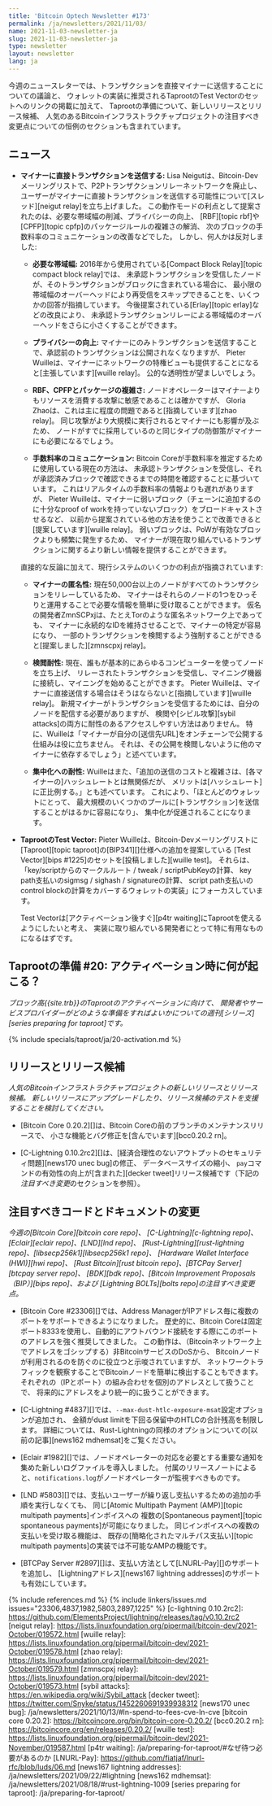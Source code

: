```yaml
---
title: 'Bitcoin Optech Newsletter #173'
permalink: /ja/newsletters/2021/11/03/
name: 2021-11-03-newsletter-ja
slug: 2021-11-03-newsletter-ja
type: newsletter
layout: newsletter
lang: ja
---
```

今週のニュースレターでは、トランザクションを直接マイナーに送信することについての議論と、
ウォレットの実装に推奨されるTaprootのTest Vectorのセットへのリンクの掲載に加えて、
Taprootの準備について、新しいリリースとリリース候補、
人気のあるBitcoinインフラストラクチャプロジェクトの注目すべき変更点についての恒例のセクションも含まれています。

## ニュース

- **<!--submitting-transactions-directly-to-miners-->マイナーに直接トランザクションを送信する:**
  Lisa Neigutは、Bitcoin-Devメーリングリストで、P2Pトランザクションリレーネットワークを廃止し、
  ユーザーがマイナーに直接トランザクションを送信する可能性について[スレッド][neigut relay]を立ち上げました。
  この動作モードの利点として提案されたのは、必要な帯域幅の削減、プライバシーの向上、
  [RBF][topic rbf]や[CPFP][topic cpfp]のパッケージルールの複雑さの解消、
  次のブロックの手数料率のコミュニケーションの改善などでした。
  しかし、何人かは反対しました:

  - **<!--bandwidth-requirements-->必要な帯域幅:**
    2016年から使用されている[Compact Block Relay][topic compact block relay]では、
    未承認トランザクションを受信したノードが、そのトランザクションがブロックに含まれている場合に、
    最小限の帯域幅のオーバーヘッドにより再受信をスキップできることを、いくつかの回答が指摘しています。
    今後提案されている[Erlay][topic erlay]などの改良により、
    未承認トランザクションリレーによる帯域幅のオーバーヘッドをさらに小さくすることができます。

  - **<!--improved-privacy-->プライバシーの向上:**
    マイナーにのみトランザクションを送信することで、承認前のトランザクションは公開されなくなりますが、
    Pieter Wuilleは、マイナーにネットワークの特権ビューも提供することになると[主張しています][wuille relay]。
    公的な透明性が望ましいでしょう。

  - **<!--rbf-cpfp-and-package-complexity-->RBF、CPFPとパッケージの複雑さ:**
    ノードオペレーターはマイナーよりもリソースを消費する攻撃に敏感であることは確かですが、
    Gloria Zhaoは、これは主に程度の問題であると[指摘しています][zhao relay]。
    同じ攻撃がより大規模に実行されるとマイナーにも影響が及ぶため、
    ノードがすでに採用しているのと同じタイプの防御策がマイナーにも必要になるでしょう。

  - **<!--feerate-communication-->手数料率のコミュニケーション:**
    Bitcoin Coreが手数料率を推定するために使用している現在の方法は、
    未承認トランザクションを受信し、それが承認済みブロックで確認できるまでの時間を確認することに基づいています。
    これはリアルタイムの手数料率の情報よりも遅れがありますが、
    Pieter Wuilleは、マイナーに弱いブロック（チェーンに追加するのに十分なproof of workを持っていないブロック）をブロードキャストさせるなど、
    以前から提案されている他の方法を使うことで改善できると[提案しています][wuille relay]。
    弱いブロックは、PoWが有効なブロックよりも頻繁に発生するため、
    マイナーが現在取り組んでいるトランザクションに関するより新しい情報を提供することができます。

  直接的な反論に加えて、現行システムのいくつかの利点が指摘されています:

  - **<!--miner-anonymity-->マイナーの匿名性:**
    現在50,000台以上のノードがすべてのトランザクションをリレーしているため、
    マイナーはそれらのノードの1つをひっそりと運用することで必要な情報を簡単に受け取ることができます。
    仮名の開発者ZmnSCPxjは、たとえTorのような匿名ネットワーク上であっても、
    マイナーに永続的なIDを維持させることで、マイナーの特定が容易になり、
    一部のトランザクションを検閲するよう強制することができると[提案しました][zmnscpxj relay]。

  - **<!--censorship-resistance-->検閲耐性:**
    現在、誰もが基本的にあらゆるコンピューターを使ってノードを立ち上げ、
    リレーされたトランザクションを受信し、マイニング機器に接続し、マイニングを始めることができます。
    Pieter Wuilleは、マイナーに直接送信する場合はそうはならないと[指摘しています][wuille relay]。
    新規マイナーがトランザクションを受信するためには、自分のノードを配信する必要がありますが、
    検閲や[シビル攻撃][sybil attacks]の両方に耐性のあるアクセスしやすい方法はありません。
    特に、Wuilleは「マイナーが自分の[送信先URL]をオンチェーンで公開する仕組みは役に立ちません。
    それは、その公開を検閲しないように他のマイナーに依存するでしょう」と述べています。

  - **<!--centralization-resistance-->集中化への耐性:**
    Wuilleはまた、「追加の送信のコストと複雑さは、[各マイナーの]ハッシュレートとは無関係だが、
    メリットは[ハッシュレート]に正比例する。」とも述べています。
    これにより、「ほとんどのウォレットにとって、
    最大規模のいくつかのプールに[トランザクション]を送信することがはるかに容易になり」、
    集中化が促進されることになります。

- **<!--taproot-test-vectors-->TaprootのTest Vector:**
  Pieter Wuilleは、Bitcoin-Devメーリングリストに[Taproot][topic taproot]の[BIP341][]仕様への追加を提案している
  [Test Vector][bips #1225]のセットを[投稿しました][wuille test]。
  それらは、「key/scriptからのマークルルート / tweak / scriptPubKeyの計算、
  key path支払いのsigmsg / sighash / signatureの計算、
  script path支払いのcontrol blockの計算をカバーするウォレットの実装」にフォーカスしています。

  Test Vectorは[アクティベーション後すぐ][p4tr waiting]にTaprootを使えるようにしたいと考え、
  実装に取り組んでいる開発者にとって特に有用なものになるはずです。

## Taprootの準備 #20: アクティベーション時に何が起こる？

*ブロック高{{site.trb}}のTaprootのアクティベーションに向けて、
開発者やサービスプロバイダーがどのような準備をすればよいかについての週刊[シリーズ][series preparing for taproot]です。*

{% include specials/taproot/ja/20-activation.md %}

## リリースとリリース候補

*人気のBitcoinインフラストラクチャプロジェクトの新しいリリースとリリース候補。
新しいリリースにアップグレードしたり、リリース候補のテストを支援することを検討してください。*

- [Bitcoin Core 0.20.2][]は、Bitcoin Coreの前のブランチのメンテナンスリリースで、
  小さな機能とバグ修正を[含んでいます][bcc0.20.2 rn]。

- [C-Lightning 0.10.2rc2][]は、[経済合理性のないアウトプットのセキュリティ問題][news170 unec bug]の修正、
  データベースサイズの縮小、
  `pay`コマンドの有効性の向上が[含まれた][decker tweet]リリース候補です（下記の*注目すべき変更*のセクションを参照）。

## 注目すべきコードとドキュメントの変更

*今週の[Bitcoin Core][bitcoin core repo]、
[C-Lightning][c-lightning repo]、[Eclair][eclair repo]、[LND][lnd repo]、
[Rust-Lightning][rust-lightning repo]、[libsecp256k1][libsecp256k1 repo]、
[Hardware Wallet Interface (HWI)][hwi repo]、
[Rust Bitcoin][rust bitcoin repo]、[BTCPay Server][btcpay server repo]、
[BDK][bdk repo]、[Bitcoin Improvement Proposals（BIP）][bips repo]、および
[Lightning BOLTs][bolts repo]の注目すべき変更点。*

- [Bitcoin Core #23306][]では、Address ManagerがIPアドレス毎に複数のポートをサポートできるようになりました。
  歴史的に、Bitcoin Coreは固定ポート8333を使用し、自動的にアウトバウンド接続をする際にこのポートのアドレスを強く推奨してきました。
  この動作は、（Bitcoinネットワーク上でアドレスをゴシップする）非BitcoinサービスのDoSから、
  Bitcoinノードが利用されるのを防ぐのに役立つと示唆されていますが、
  ネットワークトラフィックを観察することでBitcoinノードを簡単に検出することもできます。
  それぞれの（IPとポート）の組み合わせを個別のアドレスとして扱うことで、
  将来的にアドレスをより統一的に扱うことができます。

- [C-Lightning #4837][]では、`--max-dust-htlc-exposure-msat`設定オプションが追加され、
  金額がdust limitを下回る保留中のHTLCの合計残高を制限します。
  詳細については、Rust-Lightningの同様のオプションについての[以前の記事][news162 mdhemsat]をご覧ください。

- [Eclair #1982][]では、ノードオペレーターの対応を必要とする重要な通知を集めた新しいログファイルを導入しました。
  付属のリリースノートによると、`notifications.log`がノードオペレーターが監視すべきものです。

- [LND #5803][]では、支払いユーザーが繰り返し支払いするための追加の手順を実行しなくても、
  同じ[Atomic Multipath Payment (AMP)][topic multipath payments]インボイスへの
  複数の[Spontaneous payment][topic spontaneous payments]が可能になりました。
  同じインボイスへの複数の支払いを受け取る機能は、
  既存の[簡略化されたマルチパス支払い][topic multipath payments]の実装では不可能なAMPの機能です。

- [BTCPay Server #2897][]は、支払い方法として[LNURL-Pay][]のサポートを追加し、
  [Lightningアドレス][news167 lightning addresses]のサポートも有効にしています。

{% include references.md %}
{% include linkers/issues.md issues="23306,4837,1982,5803,2897,1225" %}
[c-lightning 0.10.2rc2]: https://github.com/ElementsProject/lightning/releases/tag/v0.10.2rc2
[neigut relay]: https://lists.linuxfoundation.org/pipermail/bitcoin-dev/2021-October/019572.html
[wuille relay]: https://lists.linuxfoundation.org/pipermail/bitcoin-dev/2021-October/019578.html
[zhao relay]: https://lists.linuxfoundation.org/pipermail/bitcoin-dev/2021-October/019579.html
[zmnscpxj relay]: https://lists.linuxfoundation.org/pipermail/bitcoin-dev/2021-October/019573.html
[sybil attacks]: https://en.wikipedia.org/wiki/Sybil_attack
[decker tweet]: https://twitter.com/Snyke/status/1452260691939938312
[news170 unec bug]: /ja/newsletters/2021/10/13/#ln-spend-to-fees-cve-ln-cve
[bitcoin core 0.20.2]: https://bitcoincore.org/bin/bitcoin-core-0.20.2/
[bcc0.20.2 rn]: https://bitcoincore.org/en/releases/0.20.2/
[wuille test]: https://lists.linuxfoundation.org/pipermail/bitcoin-dev/2021-November/019587.html
[p4tr waiting]: /ja/preparing-for-taproot/#なぜ待つ必要があるのか
[LNURL-Pay]: https://github.com/fiatjaf/lnurl-rfc/blob/luds/06.md
[news167 lightning addresses]: /ja/newsletters/2021/09/22/#lightning
[news162 mdhemsat]: /ja/newsletters/2021/08/18/#rust-lightning-1009
[series preparing for taproot]: /ja/preparing-for-taproot/

